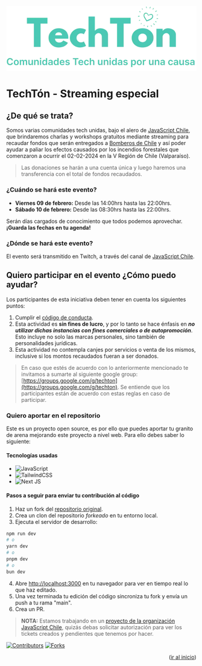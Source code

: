<a name="readme-top"></a>

![Logo y slogan del evento](/public/logo_slogan_techton.webp)

# TechTón - Streaming especial

## ¿De qué se trata?

Somos varias comunidades tech unidas, bajo el alero de [JavaScript Chile](https://jschile.org/), que brindaremos charlas y workshops gratuitos mediante streaming para recaudar fondos que serán entregados a [Bomberos de Chile](https://www.instagram.com/p/C243rhlsLsb/) y así poder ayudar a paliar los efectos causados por los incendios forestales que comenzaron a ocurrir el 02-02-2024 en la V Región de Chile (Valparaíso).

> Las donaciones se harán a una cuenta única y luego haremos una transferencia con el total de fondos recaudados.

### ¿Cuándo se hará este evento?

- **Viernes 09 de febrero:** Desde las 14:00hrs hasta las 22:00hrs.
- **Sábado 10 de febrero:** Desde las 08:30hrs hasta las 22:00hrs.

Serán días cargados de conocimiento que todos podemos aprovechar. **¡Guarda las fechas en tu agenda!**

### ¿Dónde se hará este evento?

El evento será transmitido en Twitch, a través del canal de [JavaScript Chile](https://www.twitch.tv/javascriptchile).

## Quiero participar en el evento ¿Cómo puedo ayudar?

Los participantes de esta iniciativa deben tener en cuenta los siguientes puntos:

1. Cumplir el [código de conducta](https://github.com/jsconfcl/code_of_conduct).
2. Esta actividad es **sin fines de lucro**, y por lo tanto se hace énfasis en ***no utilizar dichas instancias con fines comerciales o de autopromoción***. Esto incluye no solo las marcas personales, sino también de personalidades jurídicas.
3. Esta actividad no contempla canjes por servicios o venta de los mismos, inclusive si los montos recaudados fueran a ser donados.

> En caso que estés de acuerdo con lo anteriormente mencionado te invitamos a sumarte al siguiente google group: [https://groups.google.com/g/techton](https://groups.google.com/g/techton). Se entiende que los participantes están de acuerdo con estas reglas en caso de participar.

### Quiero aportar en el repositorio

Este es un proyecto open source, es por ello que puedes aportar tu granito de arena mejorando este proyecto a nivel web. Para ello debes saber lo siguiente:

#### Tecnologías usadas

- ![JavaScript](https://img.shields.io/badge/javascript-%23323330.svg?style=for-the-badge&logo=javascript&logoColor=%23F7DF1E)
- ![TailwindCSS](https://img.shields.io/badge/tailwindcss-%2338B2AC.svg?style=for-the-badge&logo=tailwind-css&logoColor=white)
- ![Next JS](https://img.shields.io/badge/Next-black?style=for-the-badge&logo=next.js&logoColor=white)

#### Pasos a seguir para enviar tu contribución al código

1. Haz un fork del [repositorio original](https://github.com/JSConfCL/TechTon-landing).
2. Crea un clon del repositorio _forkeado_ en tu entorno local.
3. Ejecuta el servidor de desarrollo:

```bash
npm run dev
# o
yarn dev
# o
pnpm dev
# o
bun dev
```

4. Abre [http://localhost:3000](http://localhost:3000) en tu navegador para ver en tiempo real lo que haz editado.
5. Una vez terminada tu edición del código sincroniza tu fork y envía un push a tu rama "main".
6. Crea un PR.

> **NOTA:** Estamos trabajando en un [proyecto de la organización JavaScript Chile](https://github.com/orgs/JSConfCL/projects/9), quizás debas solicitar autorización para ver los tickets creados y pendientes que tenemos por hacer.

[![Contributors][contributors-shield]][contributors-url]
[![Forks][forks-shield]][forks-url]

<p align="right">(<a href="#readme-top">ir al inicio</a>)</p> 

[contributors-shield]: https://img.shields.io/github/contributors/JSConfCL/TechTon-landing.svg?style=for-the-badge
[contributors-url]: https://github.com/JSConfCL/TechTon-landing/graphs/contributors
[forks-shield]: https://img.shields.io/github/forks/JSConfCL/TechTon-landing.svg?style=for-the-badge
[forks-url]: https://github.com/JSConfCL/TechTon-landing/forks
